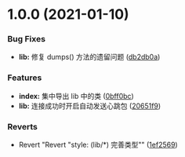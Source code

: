 # 1.0.0 (2021-01-10)


### Bug Fixes

* **lib:** 修复 dumps() 方法的遗留问题 ([db2db0a](https://github.com/hhui64/cclinkjs/commit/db2db0afdb7f8774bb65fbd2dda0b7a1aaeeac4b))


### Features

* **index:** 集中导出 lib 中的类 ([0bff0bc](https://github.com/hhui64/cclinkjs/commit/0bff0bca2ce80855f70f57b9d95f21c3ee8b0cb9))
* **lib:** 连接成功时开启自动发送心跳包 ([20651f9](https://github.com/hhui64/cclinkjs/commit/20651f99d9853e879c1c63fd01458676407d7c15))


### Reverts

* Revert "Revert "style: (lib/*) 完善类型"" ([1ef2569](https://github.com/hhui64/cclinkjs/commit/1ef2569a611e4e6ceefd8014eacd0fc035f8a7d4))



